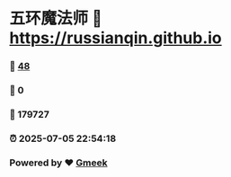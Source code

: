 # 五环魔法师 :link: https://russianqin.github.io 
### :page_facing_up: [48](https://russianqin.github.io/tag.html) 
### :speech_balloon: 0 
### :hibiscus: 179727 
### :alarm_clock: 2025-07-05 22:54:18 
### Powered by :heart: [Gmeek](https://github.com/Meekdai/Gmeek)
